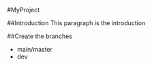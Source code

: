 #MyProject

##Introduction
This paragraph is the introduction

##Create the branches

- main/master
- dev
